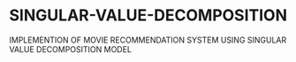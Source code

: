 # SINGULAR-VALUE-DECOMPOSITION
IMPLEMENTION OF MOVIE RECOMMENDATION SYSTEM USING SINGULAR VALUE DECOMPOSITION MODEL
